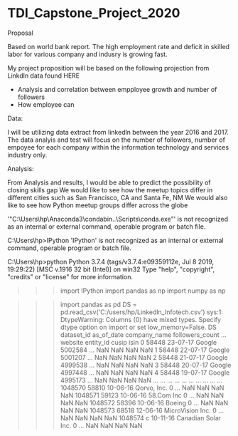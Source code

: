 # TDI_Capstone_Project_2020

Proposal

Based on world bank report. The high employment rate and deficit in skilled labor for various company and indusry is growing fast.

My project proposition will be based on the following projection from Linkdln data found HERE

- Analysis and correlation between empployee growth and number of followers
- How employee can 

 
Data:

I will be utilizing data extract from linkedln between the year 2016 and 2017. The data analyis and test will focus on the number of followers, number of empoyee for each company within the information technology and services industry only.


Analysis:

From Analysis and results, I would be able to predict the possibility of closing skills gap 
We would like to see how the meetup topics differ in different cities such as San Francisco, CA and Santa Fe, NM
We would also like to see how Python meetup groups differ across the globe


'"C:\Users\hp\Anaconda3\condabin\..\Scripts\conda.exe"' is not recognized as an internal or external command,
operable program or batch file.

C:\Users\hp>IPython
'IPython' is not recognized as an internal or external command,
operable program or batch file.

C:\Users\hp>python
Python 3.7.4 (tags/v3.7.4:e09359112e, Jul  8 2019, 19:29:22) [MSC v.1916 32 bit (Intel)] on win32
Type "help", "copyright", "credits" or "license" for more information.
>>> import IPython
>>> import pandas as np
>>> import numpy as np
>>>

>>> import pandas as pd
>>> DS = pd.read_csv('C:/users/hp/Linkedln_Infotech.csv')
sys:1: DtypeWarning: Columns (0) have mixed types. Specify dtype option on import or set low_memory=False.
>>> DS
        dataset_id as_of_date         company_name  followers_count  ...  website entity_id cusip isin
0            58448   23-07-17               Google          5002584  ...      NaN       NaN   NaN  NaN
1            58448   22-07-17               Google          5001207  ...      NaN       NaN   NaN  NaN
2            58448   21-07-17               Google          4999538  ...      NaN       NaN   NaN  NaN
3            58448   20-07-17               Google          4997448  ...      NaN       NaN   NaN  NaN
4            58448   19-07-17               Google          4995173  ...      NaN       NaN   NaN  NaN
...            ...        ...                  ...              ...  ...      ...       ...   ...  ...
1048570      58810   10-06-16          Qorvo, Inc.                0  ...      NaN       NaN   NaN  NaN
1048571      59123   10-06-16           58.Com Inc                0  ...      NaN       NaN   NaN  NaN
1048572      58396   10-06-16               Boeing                0  ...      NaN       NaN   NaN  NaN
1048573      68518   12-06-16     MicroVision Inc.                0  ...      NaN       NaN   NaN  NaN
1048574          c   10-11-16  Canadian Solar Inc.                0  ...      NaN       NaN   NaN  NaN
